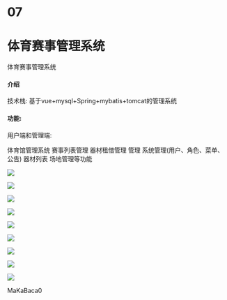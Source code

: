 # 07
# 体育赛事管理系统
体育赛事管理系统

#### 介绍

技术栈:
基于vue+mysql+Spring+mybatis+tomcat的管理系统

#### 功能:

用户端和管理端:  

体育馆管理系统 赛事列表管理 器材租借管理 管理 系统管理(用户、角色、菜单、公告) 器材列表 场地管理等功能

![](https://yunzhuceshi.oss-cn-beijing.aliyuncs.com/ceshi/2024/06/19/f5538453a6944701a07ed592f4e0257a.png)

![](https://yunzhuceshi.oss-cn-beijing.aliyuncs.com/ceshi/2024/06/19/34883a62cadb4babbf48a2d2793c616f.png)

![](https://yunzhuceshi.oss-cn-beijing.aliyuncs.com/ceshi/2024/06/19/2d12327573f943ae93d3bb6b271b02ad.png)

![](https://yunzhuceshi.oss-cn-beijing.aliyuncs.com/ceshi/2024/06/19/c225e51b341e4123be79f97539b0ee60.png)

![](https://yunzhuceshi.oss-cn-beijing.aliyuncs.com/ceshi/2024/06/19/e8b6296de84f43819befc85df2e3406e.png)

![](https://yunzhuceshi.oss-cn-beijing.aliyuncs.com/ceshi/2024/06/19/cc42f6539afd462886b6dc12f009d676.png)

![](https://yunzhuceshi.oss-cn-beijing.aliyuncs.com/ceshi/2024/06/19/6d02eecf27b9427391eca61f764ccc1c.png)

![](https://yunzhuceshi.oss-cn-beijing.aliyuncs.com/ceshi/2024/06/19/91a66b3912434bd7b3275b5fe4115edf.png)

![](https://yunzhuceshi.oss-cn-beijing.aliyuncs.com/ceshi/2024/06/19/687dc851fb07468baa16288cd058e0d4.png)

MaKaBaca0
